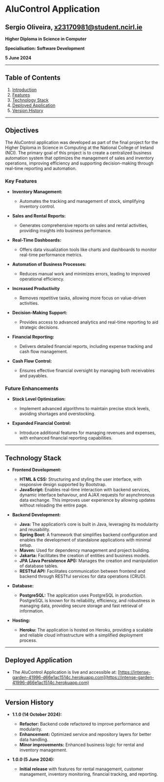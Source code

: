 # AluControl Application

## Sergio Oliveira, x23170981@student.ncirl.ie

**Higher Diploma in Science in Computer**

**Specialisation: Software Development**

**5 June 2024**

---

## Table of Contents

1. [Introduction](#introduction)
2. [Features](#features)
3. [Technology Stack](#technology-stack)
4. [Deployed Application](#deployed-application)
5. [Version History](#version-history)

---

## Objectives

The AluControl application was developed as part of the final project for the Higher Diploma in Science in Computing at the National College of Ireland (NCI). The primary goal of this project is to create a centralized business automation system that optimizes the management of sales and inventory operations, improving efficiency and supporting decision-making through real-time reporting and automation.

### Key Features

- **Inventory Management:**
  - Automates the tracking and management of stock, simplifying inventory control.

- **Sales and Rental Reports:**
  - Generates comprehensive reports on sales and rental activities, providing insights into business performance.

- **Real-Time Dashboards:**
  - Offers data visualization tools like charts and dashboards to monitor real-time performance metrics.

- **Automation of Business Processes:**
  - Reduces manual work and minimizes errors, leading to improved operational efficiency.

- **Increased Productivity**
  - Removes repetitive tasks, allowing more focus on value-driven activities.

- **Decision-Making Support:**
  - Provides access to advanced analytics and real-time reporting to aid strategic decisions.

- **Financial Reporting:**
  - Delivers detailed financial reports, including expense tracking and cash flow management.

- **Cash Flow Control:**
  - Ensures effective financial oversight by managing both receivables and payables.

### Future Enhancements

- **Stock Level Optimization:**
  - Implement advanced algorithms to maintain precise stock levels, avoiding shortages and overstocking.

- **Expanded Financial Control:**
  - Introduce additional features for managing revenues and expenses, with enhanced financial reporting capabilities.

---

## Technology Stack

- **Frontend Development:**
  - **HTML & CSS:** Structuring and styling the user interface, with responsive design supported by Bootstrap.
  - **JavaScript:** Enables real-time interaction with backend services, dynamic interface behaviour, and AJAX requests for asynchronous data exchange. This improves user experience by allowing updates without reloading the entire page. 

- **Backend Development:**
  - **Java:** The application’s core is built in Java, leveraging its modularity and reusability.
  - **Spring Boot:** A framework that simplifies backend configuration and enables the development of standalone applications with minimal setup.
  - **Maven:** Used for dependency management and project building.
  - **Jakarta:** Facilitates the creation of entities and business models.
  - **JPA (Java Persistence API):** Manages the creation and manipulation of database tables.
  - **RESTful API:** Facilitates communication between frontend and backend through RESTful services for data operations (CRUD).
 
- **Database:**
  - **PostgreSQL:** The application uses PostgreSQL in production. PostgreSQL is known for its reliability, efficiency, and robustness in managing data, providing secure storage and fast retrieval of information.

- **Hosting:**
  - **Heroku:** The application is hosted on Heroku, providing a scalable and reliable cloud infrastructure with a simplified deployment process.

---

## Deployed Application

- The AluControl Application is live and accessible at:
[https://intense-garden-41996-d66e1ac1514c.herokuapp.com](https://intense-garden-41996-d66e1ac1514c.herokuapp.com)

---

## Version History
- **1.1.0 (14 October 2024):**
  - **Refactor:** Backend code refactored to improve performance and modularity.
  - **Enhancement:** Optimized service and repository layers for better data handling.
  - **Minor improvements:** Enhanced business logic for rental and inventory management.

- **1.0.0 (5 June 2024):**
  - **Initial release** with features for rental management, customer management, inventory monitoring, financial tracking, and reporting. 


